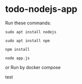# todo-nodejs-app

Run these commands:


`sudo apt install nodejs`


`sudo apt install npm`


`npm install`

`node app.js`

or Run by docker compose

test

